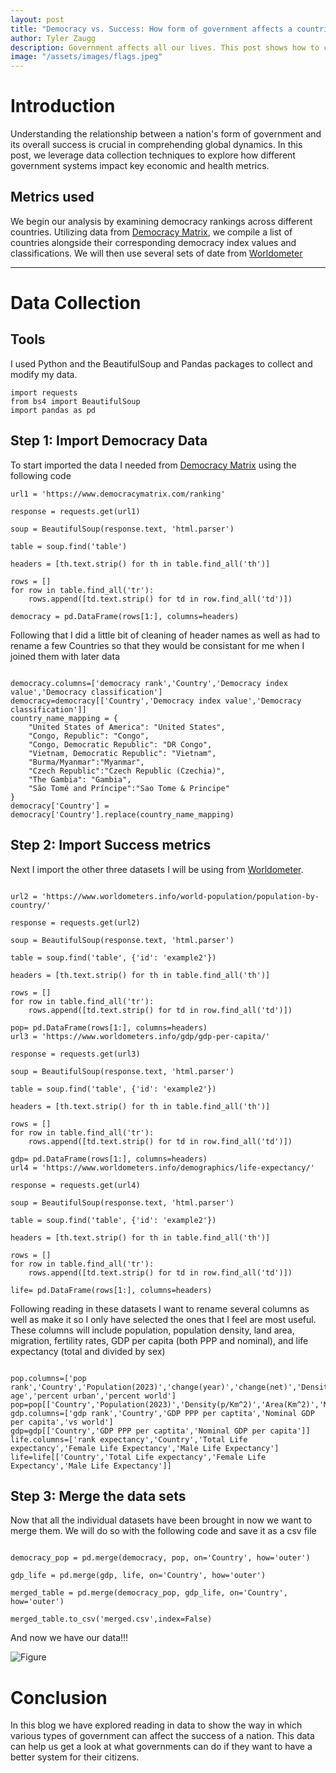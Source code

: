 ```yaml
---
layout: post
title: "Democracy vs. Success: How form of government affects a countries success"
author: Tyler Zaugg
description: Government affects all our lives. This post shows how to collect data on democracy level and measures of success through web scraping. 
image: "/assets/images/flags.jpeg"
---
```


# Introduction

Understanding the relationship between a nation's form of government and its overall success is crucial in comprehending global dynamics. In this post, we leverage data collection techniques to explore how different government systems impact key economic and health metrics.

## Metrics used

We begin our analysis by examining democracy rankings across different countries. Utilizing data from [Democracy Matrix](https://www.democracymatrix.com/ranking), we compile a list of countries alongside their corresponding democracy index values and classifications. We will then use several sets of date from [Worldometer](https://www.worldometers.info/)

---

# Data Collection

## Tools

I used Python and the BeautifulSoup and Pandas packages to collect and modify my data.

```
import requests
from bs4 import BeautifulSoup
import pandas as pd
```

## Step 1: Import Democracy Data

To start imported the data I needed from [Democracy Matrix](https://www.democracymatrix.com/ranking) using the following code

```
url1 = 'https://www.democracymatrix.com/ranking'

response = requests.get(url1)

soup = BeautifulSoup(response.text, 'html.parser')

table = soup.find('table')

headers = [th.text.strip() for th in table.find_all('th')]

rows = []
for row in table.find_all('tr'):
    rows.append([td.text.strip() for td in row.find_all('td')])

democracy = pd.DataFrame(rows[1:], columns=headers)
```
Following that I did a little bit of cleaning of header names as well as had to rename a few Countries so that they would be consistant for me when I joined them with later data

```

democracy.columns=['democracy rank','Country','Democracy index value','Democracy classification']
democracy=democracy[['Country','Democracy index value','Democracy classification']]
country_name_mapping = {
    "United States of America": "United States",
    "Congo, Republic": "Congo",
    "Congo, Democratic Republic": "DR Congo",
    "Vietnam, Democratic Republic": "Vietnam",
    "Burma/Myanmar":"Myanmar",
    "Czech Republic":"Czech Republic (Czechia)",
    "The Gambia": "Gambia",
    "São Tomé and Príncipe":"Sao Tome & Principe"
}
democracy['Country'] = democracy['Country'].replace(country_name_mapping)
```

## Step 2: Import Success metrics

Next I import the other three datasets I will be using from [Worldometer](https://www.worldometers.info/). 

```

url2 = 'https://www.worldometers.info/world-population/population-by-country/'

response = requests.get(url2)

soup = BeautifulSoup(response.text, 'html.parser')

table = soup.find('table', {'id': 'example2'})

headers = [th.text.strip() for th in table.find_all('th')]

rows = []
for row in table.find_all('tr'):
    rows.append([td.text.strip() for td in row.find_all('td')])

pop= pd.DataFrame(rows[1:], columns=headers)
url3 = 'https://www.worldometers.info/gdp/gdp-per-capita/'

response = requests.get(url3)

soup = BeautifulSoup(response.text, 'html.parser')

table = soup.find('table', {'id': 'example2'})

headers = [th.text.strip() for th in table.find_all('th')]

rows = []
for row in table.find_all('tr'):
    rows.append([td.text.strip() for td in row.find_all('td')])

gdp= pd.DataFrame(rows[1:], columns=headers)
url4 = 'https://www.worldometers.info/demographics/life-expectancy/'

response = requests.get(url4)

soup = BeautifulSoup(response.text, 'html.parser')

table = soup.find('table', {'id': 'example2'})

headers = [th.text.strip() for th in table.find_all('th')]

rows = []
for row in table.find_all('tr'):
    rows.append([td.text.strip() for td in row.find_all('td')])

life= pd.DataFrame(rows[1:], columns=headers)
```

Following reading in these datasets I want to rename several columns as well as make it so I only have selected the ones that I feel are most useful. These columns will include population, population density, land area, migration, fertility rates, GDP per capita (both PPP and nominal), and life expectancy (total and divided by sex)

```

pop.columns=['pop rank','Country','Population(2023)','change(year)','change(net)','Density(p/Km^2)','Area(Km^2)','Migration(Net)','Fertility','median age','percent urban','percent world']
pop=pop[['Country','Population(2023)','Density(p/Km^2)','Area(Km^2)','Migration(Net)','Fertility']]
gdp.columns=['gdp rank','Country','GDP PPP per captita','Nominal GDP per capita','vs world']
gdp=gdp[['Country','GDP PPP per captita','Nominal GDP per capita']]
life.columns=['rank expectancy','Country','Total Life expectancy','Female Life Expectancy','Male Life Expectancy']
life=life[['Country','Total Life expectancy','Female Life Expectancy','Male Life Expectancy']]
```

## Step 3: Merge the data sets

Now that all the individual datasets have been brought in now we want to merge them. We will do so with the following code and save it as a csv file

```

democracy_pop = pd.merge(democracy, pop, on='Country', how='outer')

gdp_life = pd.merge(gdp, life, on='Country', how='outer')

merged_table = pd.merge(democracy_pop, gdp_life, on='Country', how='outer')

merged_table.to_csv('merged.csv',index=False)
```


And now we have our data!!!

![Figure]({{site.url}}/{{site.baseurl}}/assets/images/dem.png)

# Conclusion

In this blog we have explored reading in data to show the way in which various types of government can affect the success of a nation. This data can help us get a look at what governments can do if they want to have a better system for their citizens.